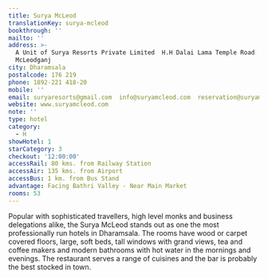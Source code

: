 ```yaml
---
title: Surya McLeod
translationKey: surya-mcleod
bookthrough: ''
mailto: ''
address: >-
  A Unit of Surya Resorts Private Limited  H.H Dalai Lama Temple Road 
  McLeodganj
city: Dharamsala
postalcode: 176 219
phone: 1892-221 418-20
mobile: ''
email: suryaresorts@gmail.com  info@suryamcleod.com  reservation@suryamcleod.com
website: www.suryamcleod.com
note: ''
type: hotel
category:
  - H
showHotel: 1
starCategory: 3
checkout: '12:00:00'
accessRail: 80 kms. from Railway Station
accessAir: 135 kms. from Airport
accessBus: 1 km. from Bus Stand
advantage: Facing Bathri Valley - Near Main Market
rooms: 53
---
```

Popular with sophisticated travellers, high level monks and business delegations alike, the Surya McLeod stands out as one the most professionally run hotels in Dharamsala.    The rooms have wood or carpet covered floors, large, soft beds, tall windows with grand views, tea and coffee makers and modern bathrooms with hot water in the mornings and evenings.     The restaurant serves a range of cuisines and the bar is probably the best stocked in town.